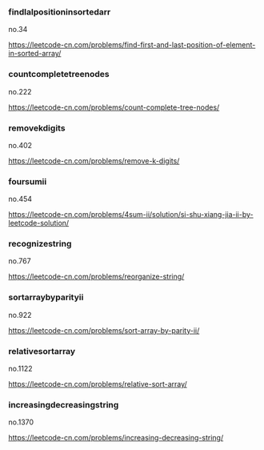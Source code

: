 ### findlalpositioninsortedarr

no.34

https://leetcode-cn.com/problems/find-first-and-last-position-of-element-in-sorted-array/

### countcompletetreenodes

no.222

https://leetcode-cn.com/problems/count-complete-tree-nodes/

### removekdigits

no.402

https://leetcode-cn.com/problems/remove-k-digits/

### foursumii

no.454

https://leetcode-cn.com/problems/4sum-ii/solution/si-shu-xiang-jia-ii-by-leetcode-solution/

### recognizestring

no.767

https://leetcode-cn.com/problems/reorganize-string/

### sortarraybyparityii

no.922

https://leetcode-cn.com/problems/sort-array-by-parity-ii/

### relativesortarray

no.1122

https://leetcode-cn.com/problems/relative-sort-array/

### increasingdecreasingstring

no.1370

https://leetcode-cn.com/problems/increasing-decreasing-string/